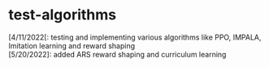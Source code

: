 # test-algorithms
[4/11/2022[: testing and implementing various algorithms like PPO, IMPALA, Imitation learning and reward shaping<br />
[5/20/2022]: added ARS reward shaping and curriculum learning<br />
